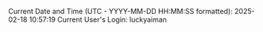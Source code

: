 Current Date and Time (UTC - YYYY-MM-DD HH:MM:SS formatted): 2025-02-18 10:57:19
Current User's Login: luckyaiman
